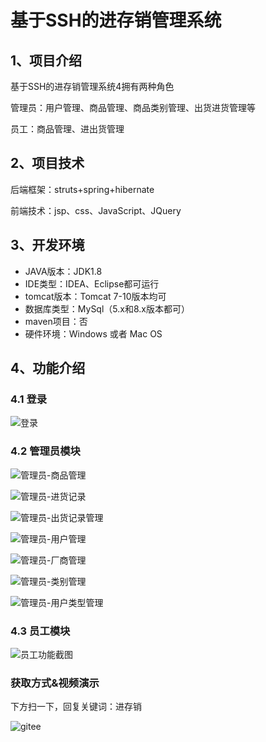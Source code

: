 # 基于SSH的进存销管理系统


## 1、项目介绍

基于SSH的进存销管理系统4拥有两种角色

管理员：用户管理、商品管理、商品类别管理、出货进货管理等

员工：商品管理、进出货管理


## 2、项目技术

后端框架：struts+spring+hibernate

前端技术：jsp、css、JavaScript、JQuery

## 3、开发环境

- JAVA版本：JDK1.8
- IDE类型：IDEA、Eclipse都可运行
- tomcat版本：Tomcat 7-10版本均可
- 数据库类型：MySql（5.x和8.x版本都可） 
- maven项目：否
- 硬件环境：Windows 或者 Mac OS


## 4、功能介绍

### 4.1 登录

![登录](https://project-images-1256969109.cos.ap-chongqing.myqcloud.com/Typora-Images/202208081508942.jpg)

### 4.2 管理员模块

![管理员-商品管理](https://project-images-1256969109.cos.ap-chongqing.myqcloud.com/Typora-Images/202208081509515.jpg)

![管理员-进货记录](https://project-images-1256969109.cos.ap-chongqing.myqcloud.com/Typora-Images/202208081509055.jpg)

![管理员-出货记录管理](https://project-images-1256969109.cos.ap-chongqing.myqcloud.com/Typora-Images/202208081509755.jpg)

![管理员-用户管理](https://project-images-1256969109.cos.ap-chongqing.myqcloud.com/Typora-Images/202208081509602.jpg)

![管理员-厂商管理](https://project-images-1256969109.cos.ap-chongqing.myqcloud.com/Typora-Images/202208081509378.jpg)

![管理员-类别管理](https://project-images-1256969109.cos.ap-chongqing.myqcloud.com/Typora-Images/202208081509301.jpg)

![管理员-用户类型管理](https://project-images-1256969109.cos.ap-chongqing.myqcloud.com/Typora-Images/202208081509159.jpg)

### 4.3 员工模块

![员工功能截图](https://project-images-1256969109.cos.ap-chongqing.myqcloud.com/Typora-Images/202208081509663.jpg)

### 获取方式&视频演示

下方扫一下，回复关键词：进存销

![gitee](https://project-images-1256969109.cos.ap-chongqing.myqcloud.com/Typora-Images/202309291447341.png)
